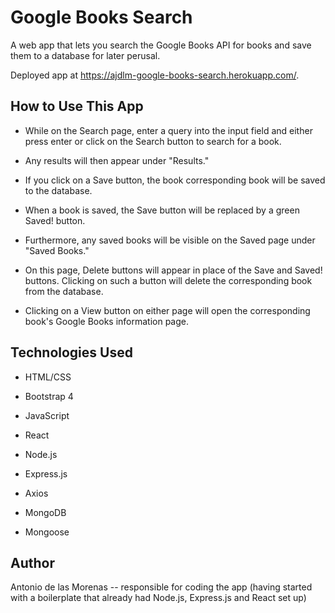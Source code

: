 # Google Books Search

A web app that lets you search the Google Books API for books and save them to a database for later perusal.

Deployed app at https://ajdlm-google-books-search.herokuapp.com/.

## How to Use This App

* While on the Search page, enter a query into the input field and either press enter or click on the Search button to search for a book.

* Any results will then appear under "Results."

* If you click on a Save button, the book corresponding book will be saved to the database.

* When a book is saved, the Save button will be replaced by a green Saved! button.

* Furthermore, any saved books will be visible on the Saved page under "Saved Books."

* On this page, Delete buttons will appear in place of the Save and Saved! buttons. Clicking on such a button will delete the corresponding book from the database.

* Clicking on a View button on either page will open the corresponding book's Google Books information page.

## Technologies Used

* HTML/CSS

* Bootstrap 4

* JavaScript

* React

* Node.js

* Express.js

* Axios

* MongoDB

* Mongoose

## Author

Antonio de las Morenas -- responsible for coding the app (having started with a boilerplate that already had Node.js, Express.js and React set up)
